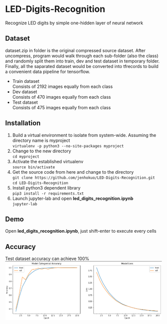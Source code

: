 # LED-Digits-Recognition
Recognize LED digits by simple one-hidden layer of neural network

## Dataset
dataset.zip in folder is the original compressed source dataset. After uncompress, program would walk through each sub-folder (also the class) and randomly split them into train, dev and test dataset in temporary folder. Finally, all the saparated dataset would be converted into tfrecords to build a convenient data pipeline for tensorflow.

- Train dataset  
Consists of 2192 images equally from each class
- Dev dataset  
Consists of 470 images equally from each class
- Test dataset  
Consists of 475 images equally from each class

## Installation
1. Build a virtual environment to isolate from system-wide. Assuming the directory name is myproject  
`virtualenv -p python3 --no-site-packages myproject`
1. Change to the new directory  
`cd myproject`
1. Activate the established virtualenv  
`source bin/activate`
1. Get the source code from here and change to the directory  
`git clone https://github.com/jenhokuo/LED-Digits-Recognition.git`  
`cd LED-Digits-Recognition`
1. Install python3 dependent library  
`pip3 install -r requirements.txt`
1. Launch jupyter-lab and open **led_digits_recognition.ipynb**  
`jupyter-lab`

## Demo
Open **led_digits_recognition.ipynb**, just shift-enter to execute every cells

## Accuracy
Test dataset accuracy can achieve 100%
![ ](accuracy.png  "Accuracy")
